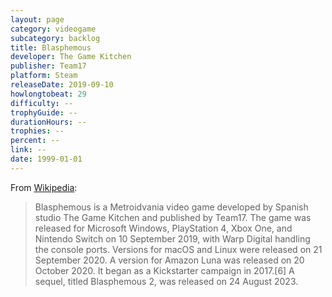 ```yaml
---
layout: page
category: videogame
subcategory: backlog
title: Blasphemous
developer: The Game Kitchen
publisher: Team17
platform: Steam
releaseDate: 2019-09-10
howlongtobeat: 29
difficulty: --
trophyGuide: --
durationHours: --
trophies: --
percent: --
link: --
date: 1999-01-01
---
```


From [Wikipedia](https://en.wikipedia.org/wiki/Blasphemous_(video_game)):

> Blasphemous is a Metroidvania video game developed by Spanish studio The Game Kitchen and published by Team17. The game was released for Microsoft Windows, PlayStation 4, Xbox One, and Nintendo Switch on 10 September 2019, with Warp Digital handling the console ports. Versions for macOS and Linux were released on 21 September 2020. A version for Amazon Luna was released on 20 October 2020. It began as a Kickstarter campaign in 2017.[6] A sequel, titled Blasphemous 2, was released on 24 August 2023.

